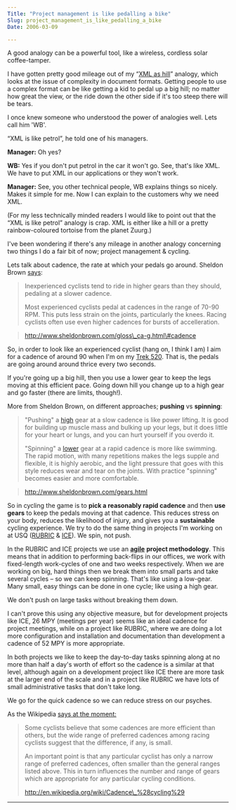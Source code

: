 ```yaml
---
Title: "Project management is like pedalling a bike"
Slug: project_management_is_like_pedalling_a_bike
Date: 2006-03-09

---
```

<div>

A good analogy can be a powerful tool, like a wireless, cordless solar
coffee-tamper.

I have gotten pretty good mileage out of my “[XML as
hill](http://ptsefton.com/blog/2004/07/29/xml_as_hill_2)” analogy, which
looks at the issue of complexity in document formats. Getting people to
use a complex format can be like getting a kid to pedal up a big hill;
no matter how great the view, or the ride down the other side if it's
too steep there will be tears.

I once knew someone who understood the power of analogies well. Lets
call him 'WB'.

“XML is like petrol”, he told one of his managers.

**Manager:** Oh yes?

**WB:** Yes if you don't put petrol in the car it won't go. See, that's
like XML. We have to put XML in our applications or they won't work.

**Manager:** See, you other technical people, WB explains things so
nicely. Makes it simple for me. Now I can explain to the customers why
we need XML.

(For my less technically minded readers I would like to point out that
the “XML is like petrol” analogy is crap. XML is either like a hill or a
pretty rainbow-coloured tortoise from the planet Zuurg.)

I've been wondering if there's any mileage in another analogy concerning
two things I do a fair bit of now; project management & cycling.

Lets talk about cadence, the rate at which your pedals go around.
Sheldon Brown
[says](http://www.sheldonbrown.com/gloss_ca-g.html#cadence):

> Inexperienced cyclists tend to ride in higher gears than they should,
> pedaling at a slower cadence.
>
> Most experienced cyclists pedal at cadences in the range of 70-90 RPM.
> This puts less strain on the joints, particularly the knees. Racing
> cyclists often use even higher cadences for bursts of accelleration.

> http://www.sheldonbrown.com/gloss\_ca-g.html\#cadence

So, in order to look like an experienced cyclist (hang on, I think I am)
I aim for a cadence of around 90 when I'm on my [Trek
520](http://ptsefton.com/blog/2006/02/07/new_bike:_trek_520). That is,
the pedals are going around around thrice every two seconds.

If you're going up a big hill, then you use a lower gear to keep the
legs moving at this efficient pace. Going down hill you change up to a
high gear and go faster (there are limits, though!).

More from Sheldon Brown, on different approaches; **pushing** vs
**spinning**:

> "Pushing" a [high](http://www.sheldonbrown.com/gloss_ha-i.html#high)
> gear at a slow cadence is like power lifting. It is good for building
> up muscle mass and bulking up your legs, but it does little for your
> heart or lungs, and you can hurt yourself if you overdo it.
>
> "Spinning" a [lower](http://www.sheldonbrown.com/gloss_l.html#low)
> gear at a rapid cadence is more like swimming. The rapid motion, with
> many repetitions makes the legs supple and flexible, it is highly
> aerobic, and the light pressure that goes with this style reduces wear
> and tear on the joints. With practice "spinning" becomes easier and
> more comfortable.

> http://www.sheldonbrown.com/gears.html

So in cycling the game is to **pick a reasonably rapid cadence** and
then **use gears** to keep the pedals moving at that cadence. This
reduces stress on your body, reduces the likelihood of injury, and gives
you a **sustainable** cycling experience. We try to do the same thing in
projects I'm working on at USQ ([RUBRIC](http://www.rubric.edu.au/) &
[ICE](http://ice.usq.edu.au/)). We spin, not push.

In the RUBRIC and ICE projects we use an
[**agile**](http://en.wikipedia.org/wiki/Agile_software_development)
**project methodology**. This means that in addition to performing
back-flips in our offices, we work with fixed-length work-cycles of one
and two weeks respectively. When we are working on big, hard things then
we break them into small parts and take several cycles – so we can keep
spinning. That's like using a low-gear. Many small, easy things can be
done in one cycle; like using a high gear.

We don't push on large tasks without breaking them down.

I can't prove this using any objective measure, but for development
projects like ICE, 26 MPY (meetings per year) seems like an ideal
cadence for project meetings, while on a project like RUBRIC, where we
are doing a lot more configuration and installation and documentation
than development a cadence of 52 MPY is more appropriate.

In both projects we like to keep the day-to-day tasks spinning along at
no more than half a day's worth of effort so the cadence is a similar at
that level, although again on a development project like ICE there are
more task at the larger end of the scale and in a project like RUBRIC we
have lots of small administrative tasks that don't take long.

We go for the quick cadence so we can reduce stress on our psyches.

As the Wikipedia [says at the
moment:](http://en.wikipedia.org/wiki/Cadence_(cycling))

> Some cyclists believe that some cadences are more efficient than
> others, but the wide range of preferred cadences among racing cyclists
> suggest that the difference, if any, is small.
>
> An important point is that any particular cyclist has only a narrow
> range of preferred cadences, often smaller than the general ranges
> listed above. This in turn influences the number and range of gears
> which are appropriate for any particular cycling conditions.
>
> http://en.wikipedia.org/wiki/Cadence\_%28cycling%29

****

</div>
